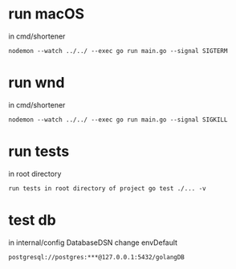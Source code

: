 # run macOS

in cmd/shortener

    nodemon --watch ../../ --exec go run main.go --signal SIGTERM

# run wnd

in cmd/shortener

    nodemon --watch ../../ --exec go run main.go --signal SIGKILL

# run tests

in root directory

    run tests in root directory of project go test ./... -v

# test db

in internal/config DatabaseDSN change envDefault

    postgresql://postgres:***@127.0.0.1:5432/golangDB
